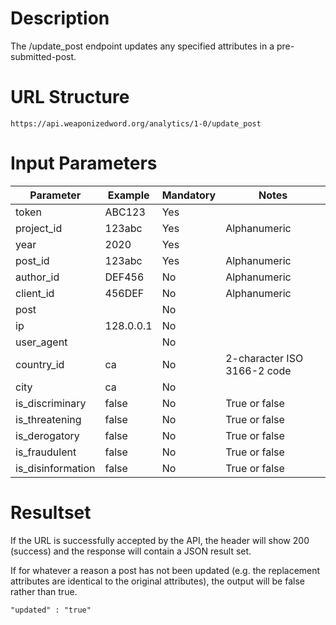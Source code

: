 # Description
The /update_post endpoint updates any specified attributes in a pre-submitted-post.

# URL Structure
```
https://api.weaponizedword.org/analytics/1-0/update_post
```

# Input Parameters
<table>
  <thead>
  <tr>
    <th>Parameter</th>
    <th>Example</th>
    <th>Mandatory</th>
    <th>Notes</th>
  </tr>
  </thead>
  <tbody>
  <tr>
    <td>token</td>
    <td>ABC123</td>
    <td>Yes</td>
    <td></td>
  </tr>
  <tr>
    <td>project_id</td>
    <td>123abc</td>
    <td>Yes</td>
    <td>Alphanumeric</td>
  </tr>
  <tr>
    <td>year</td>
    <td>2020</td>
    <td>Yes</td>
    <td></td>
  </tr>
  <tr>
    <td>post_id</td>
    <td>123abc</td>
    <td>Yes</td>
    <td>Alphanumeric</td>
  </tr>
  <tr>
    <td>author_id</td>
    <td>DEF456</td>
    <td>No</td>
    <td>Alphanumeric</td>
  </tr>
  <tr>
    <td>client_id</td>
    <td>456DEF</td>
    <td>No</td>
    <td>Alphanumeric</td>
  </tr>
  <tr>
    <td>post</td>
    <td></td>
    <td>No</td>
    <td></td>
  </tr>
  <tr>
    <td>ip</td>
    <td>128.0.0.1</td>
    <td>No</td>
    <td></td>
  </tr>
  <tr>
    <td>user_agent</td>
    <td></td>
    <td>No</td>
    <td></td>
  </tr>
  <tr>
    <td>country_id</td>
    <td>ca</td>
    <td>No</td>
    <td>2-character ISO 3166-2 code</td>
  </tr>
  <tr>
    <td>city</td>
    <td>ca</td>
    <td>No</td>
    <td></td>
  </tr>
  <tr>
    <td>is_discriminary</td>
    <td>false</td>
    <td>No</td>
    <td>True or false</td>
  </tr>
  <tr>
    <td>is_threatening</td>
    <td>false</td>
    <td>No</td>
    <td>True or false</td>
  </tr>
  <tr>
    <td>is_derogatory</td>
    <td>false</td>
    <td>No</td>
    <td>True or false</td>
  </tr>
  <tr>
    <td>is_fraudulent</td>
    <td>false</td>
    <td>No</td>
    <td>True or false</td>
  </tr>
  <tr>
    <td>is_disinformation</td>
    <td>false</td>
    <td>No</td>
    <td>True or false</td>
  </tr>
  </tbody>
</table>

# Resultset
If the URL is successfully accepted by the API, the header will show 200 (success) and the response will contain a JSON result set.

If for whatever a reason a post has not been updated (e.g. the replacement attributes are identical to the original attributes), the output will be false rather than true.

```
"updated" : "true"
```
